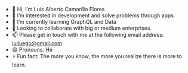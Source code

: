 - 👋 Hi, I’m Luis Alberto Camarillo Flores
- 👀 I’m interested in development and solve problems through apps
- 🌱 I’m currently learning GraphQL and Data
- 💞️ Looking to collaborate with big or medium enterprises.
- 📫 Please get in touch with me at the following email address: luiluego@gmail.com
- 😄 Pronouns: He
- ⚡ Fun fact: The more you know, the more you realize there is more to learn.
